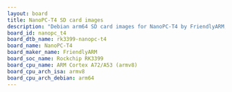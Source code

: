 ```yaml
---
layout: board
title: NanoPC-T4 SD card images
description: "Debian arm64 SD card images for NanoPC-T4 by FriendlyARM, SoC: Rockchip RK3399, CPU ISA: armv8"
board_id: nanopc_t4
board_dtb_name: rk3399-nanopc-t4
board_name: NanoPC-T4
board_maker_name: FriendlyARM
board_soc_name: Rockchip RK3399
board_cpu_name: ARM Cortex A72/A53 (armv8)
board_cpu_arch_isa: armv8
board_cpu_arch_debian: arm64
---
```

